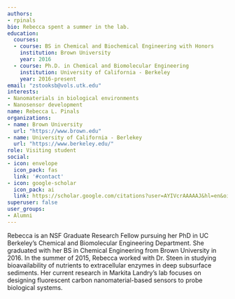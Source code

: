 ```yaml
---
authors:
- rpinals
bio: Rebecca spent a summer in the lab.
education:
  courses:
  - course: BS in Chemical and Biochemical Engineering with Honors
    institution: Brown University
    year: 2016
  - course: Ph.D. in Chemical and Biomolecular Engineering
    institution: University of California - Berkeley
    year: 2016-present
email: "zstooksb@vols.utk.edu"
interests:
- Nanomaterials in biological environments
- Nanosensor development
name: Rebecca L. Pinals
organizations:
- name: Brown University
  url: "https://www.brown.edu"
- name: University of California - Berlekey
  url: "https://www.berkeley.edu/"
role: Visiting student
social:
- icon: envelope
  icon_pack: fas
  link: '#contact'
- icon: google-scholar
  icon_pack: ai
  link: https://scholar.google.com/citations?user=AYIVcrAAAAAJ&hl=en&oi=ao
superuser: false
user_groups:
- Alumni
---
```


Rebecca is an NSF Graduate Research Fellow pursuing her PhD in UC Berkeley’s Chemical and Biomolecular Engineering Department. She graduated with her BS in Chemical Engineering from Brown University in 2016. In the summer of 2015, Rebecca worked with Dr. Steen in studying bioavailability of nutrients to extracellular enzymes in deep subsurface sediments. Her current research in Markita Landry’s lab focuses on designing fluorescent carbon nanomaterial-based sensors to probe biological systems.